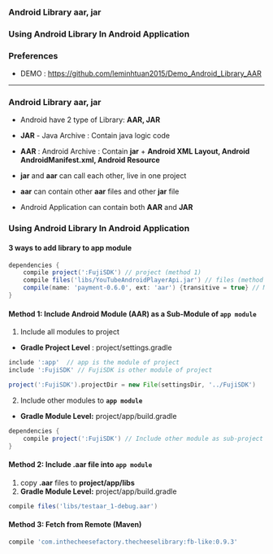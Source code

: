 
### Android Library aar, jar
### Using Android Library In Android Application
### Preferences
  * DEMO : https://github.com/leminhtuan2015/Demo_Android_Library_AAR
  
--------------------------

### Android Library aar, jar
* Android have 2 type of Library: **AAR, JAR** 
* **JAR** - Java Archive : Contain java logic code
* **AAR** : Android Archive : Contain **jar** + **Android XML Layout, Android AndroidManifest.xml, Android Resource**

* **jar** and **aar** can call each other, live in one project
* **aar** can contain other **aar** files and other **jar** file
* Android Application can contain both **AAR** and **JAR**

### Using Android Library In Android Application

#### 3 ways to add library to app module

```gradle
dependencies {
    compile project(':FujiSDK') // project (method 1)
    compile files('libs/YouTubeAndroidPlayerApi.jar') // files (method 2)
    compile(name: 'payment-0.6.0', ext: 'aar') {transitive = true} // Maven (method 3)
}
```

#### Method 1: Include Android Module (AAR) as a Sub-Module of `app module`

1. Include all modules to project
  * **Gradle Project Level** : project/settings.gradle

```gradle
include ':app'  // app is the module of project
include ':FujiSDK' // FujiSDK is other module of project

project(':FujiSDK').projectDir = new File(settingsDir, '../FujiSDK')
```

2. Include other modules to **`app module`**
  * **Gradle Module Level:** project/app/build.gradle

```gradle
dependencies {
    compile project(':FujiSDK') // Include other module as sub-project
}
```

#### Method 2: Include .aar file into **`app module`**

1. copy **.aar** files to **project/app/libs**
2. **Gradle Module Level:** project/app/build.gradle

```gradle
compile files('libs/testaar_1-debug.aar')
```


#### Method 3: Fetch from Remote (Maven)

```gradle
compile 'com.inthecheesefactory.thecheeselibrary:fb-like:0.9.3'
```
